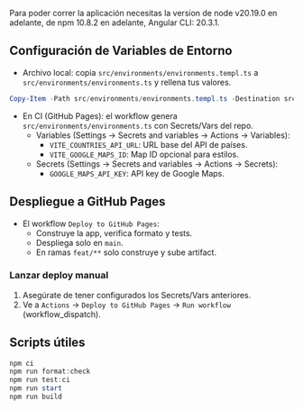 Para poder correr la aplicación necesitas la version de node v20.19.0 en adelante, de npm 10.8.2 en adelante, Angular CLI: 20.3.1.

## Configuración de Variables de Entorno

- Archivo local: copia `src/environments/environments.templ.ts` a `src/environments/environments.ts` y rellena tus valores.

```powershell
Copy-Item -Path src/environments/environments.templ.ts -Destination src/environments/environments.ts -Force
```

- En CI (GitHub Pages): el workflow genera `src/environments/environments.ts` con Secrets/Vars del repo.
  - Variables (Settings → Secrets and variables → Actions → Variables):
    - `VITE_COUNTRIES_API_URL`: URL base del API de países.
    - `VITE_GOOGLE_MAPS_ID`: Map ID opcional para estilos.
  - Secrets (Settings → Secrets and variables → Actions → Secrets):
    - `GOOGLE_MAPS_API_KEY`: API key de Google Maps.

## Despliegue a GitHub Pages

- El workflow `Deploy to GitHub Pages`:
  - Construye la app, verifica formato y tests.
  - Despliega solo en `main`.
  - En ramas `feat/**` solo construye y sube artifact.

### Lanzar deploy manual

1. Asegúrate de tener configurados los Secrets/Vars anteriores.
2. Ve a `Actions` → `Deploy to GitHub Pages` → `Run workflow` (workflow_dispatch).

## Scripts útiles

```powershell
npm ci
npm run format:check
npm run test:ci
npm run start
npm run build
```
